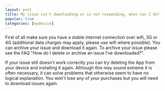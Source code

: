 ```yaml
---
layout: post
title: My issue isn't downloading or is not responding, what can I do?
popular: true
categories: [mydevice]
---
```

First of all make sure you have a stable internet connection over wifi, 3G or 4G (additional data charges may apply, please use wifi where possible). You can archive your issue and download it again. To archive your issue please see the FAQ "How do I delete or archive an issue I've downloaded?".

If your issue still doesn't work correctly you can try deleting the App from your device and installing it again. Although this may sound extreme it is often necessary, it can solve problems that otherwise seem to have no logical explanation. You won't lose any of your purchases but you will need to download issues again.
